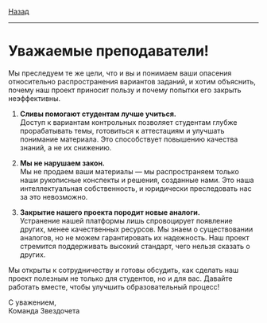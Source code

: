 [Назад](../README.md)
***
# Уважаемые преподаватели!

Мы преследуем те же цели, что и вы и понимаем ваши опасения относительно распространения вариантов заданий, и хотим объяснить, почему наш проект приносит пользу и почему попытки его закрыть неэффективны.

1. **Сливы помогают студентам лучше учиться.**  
   Доступ к вариантам контрольных позволяет студентам глубже прорабатывать темы, готовиться к аттестациям и улучшать понимание материала. Это способствует повышению качества знаний, а не их снижению.

2. **Мы не нарушаем закон.**  
   Мы не продаем ваши материалы — мы распространяем только наши рукописные конспекты и решения, созданные нами. Это наша интеллектуальная собственность, и юридически преследовать нас за это невозможно.

3. **Закрытие нашего проекта породит новые аналоги.**  
   Устранение нашей платформы лишь спровоцирует появление других, менее качественных ресурсов. Мы знаем о существовании аналогов, но не можем гарантировать их надежность. Наш проект стремится поддерживать высокий стандарт, чего нельзя сказать о других.

Мы открыты к сотрудничеству и готовы обсудить, как сделать наш проект полезным не только для студентов, но и для вас. Давайте работать вместе, чтобы улучшить образовательный процесс!

С уважением,  
Команда Звездочета
